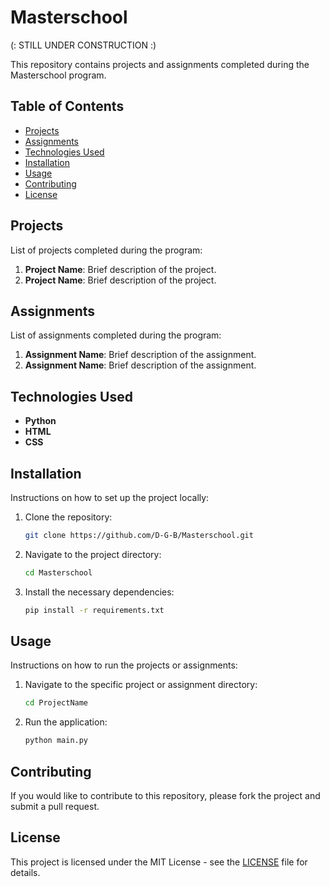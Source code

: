 # Masterschool

(: STILL UNDER CONSTRUCTION :)

This repository contains projects and assignments completed during the Masterschool program.


## Table of Contents

- [Projects](#projects)
- [Assignments](#assignments)
- [Technologies Used](#technologies-used)
- [Installation](#installation)
- [Usage](#usage)
- [Contributing](#contributing)
- [License](#license)

## Projects

List of projects completed during the program:

1. **Project Name**: Brief description of the project.
2. **Project Name**: Brief description of the project.

## Assignments

List of assignments completed during the program:

1. **Assignment Name**: Brief description of the assignment.
2. **Assignment Name**: Brief description of the assignment.

## Technologies Used

- **Python**
- **HTML**
- **CSS**

## Installation

Instructions on how to set up the project locally:

1. Clone the repository:

   ```bash
   git clone https://github.com/D-G-B/Masterschool.git
   ```

2. Navigate to the project directory:

   ```bash
   cd Masterschool
   ```

3. Install the necessary dependencies:

   ```bash
   pip install -r requirements.txt
   ```

## Usage

Instructions on how to run the projects or assignments:

1. Navigate to the specific project or assignment directory:

   ```bash
   cd ProjectName
   ```

2. Run the application:

   ```bash
   python main.py
   ```

## Contributing

If you would like to contribute to this repository, please fork the project and submit a pull request.

## License

This project is licensed under the MIT License - see the [LICENSE](LICENSE) file for details.
